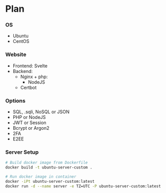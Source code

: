 # Plan

### OS

-   Ubuntu
-   CentOS

### Website

-   Frontend: Svelte
-   Backend:
    -   Nginx + php:
        -   NodeJS
    -   Certbot

### Options

-   SQL, .sqli, NoSQL or JSON
-   PHP or NodeJS
-   JWT or Session
-   Bcrypt or Argon2
-   2FA
-   E2EE

### Server Setup

```bash
# Build docker image from Dockerfile
docker build -t ubuntu-server-custom .

# Run docker image in container
docker -iPt ubuntu-server-custom:latest
docker run -d --name server -e TZ=UTC -P ubuntu-server-custom:latest
```

